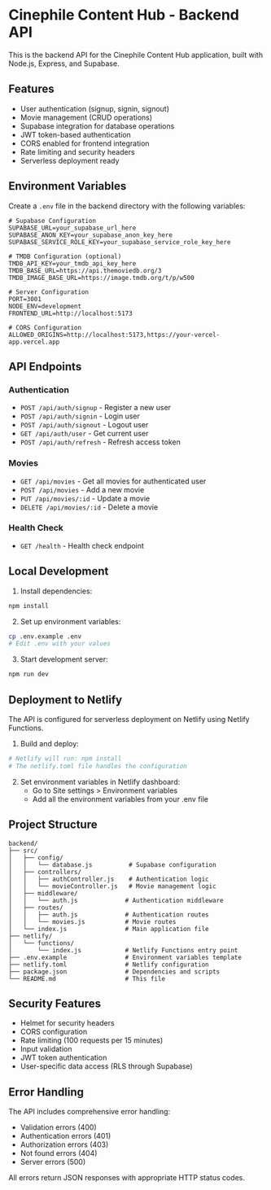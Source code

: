 # Cinephile Content Hub - Backend API

This is the backend API for the Cinephile Content Hub application, built with Node.js, Express, and Supabase.

## Features

- User authentication (signup, signin, signout)
- Movie management (CRUD operations)
- Supabase integration for database operations
- JWT token-based authentication
- CORS enabled for frontend integration
- Rate limiting and security headers
- Serverless deployment ready

## Environment Variables

Create a `.env` file in the backend directory with the following variables:

```env
# Supabase Configuration
SUPABASE_URL=your_supabase_url_here
SUPABASE_ANON_KEY=your_supabase_anon_key_here
SUPABASE_SERVICE_ROLE_KEY=your_supabase_service_role_key_here

# TMDB Configuration (optional)
TMDB_API_KEY=your_tmdb_api_key_here
TMDB_BASE_URL=https://api.themoviedb.org/3
TMDB_IMAGE_BASE_URL=https://image.tmdb.org/t/p/w500

# Server Configuration
PORT=3001
NODE_ENV=development
FRONTEND_URL=http://localhost:5173

# CORS Configuration
ALLOWED_ORIGINS=http://localhost:5173,https://your-vercel-app.vercel.app
```

## API Endpoints

### Authentication
- `POST /api/auth/signup` - Register a new user
- `POST /api/auth/signin` - Login user
- `POST /api/auth/signout` - Logout user
- `GET /api/auth/user` - Get current user
- `POST /api/auth/refresh` - Refresh access token

### Movies
- `GET /api/movies` - Get all movies for authenticated user
- `POST /api/movies` - Add a new movie
- `PUT /api/movies/:id` - Update a movie
- `DELETE /api/movies/:id` - Delete a movie

### Health Check
- `GET /health` - Health check endpoint

## Local Development

1. Install dependencies:
```bash
npm install
```

2. Set up environment variables:
```bash
cp .env.example .env
# Edit .env with your values
```

3. Start development server:
```bash
npm run dev
```

## Deployment to Netlify

The API is configured for serverless deployment on Netlify using Netlify Functions.

1. Build and deploy:
```bash
# Netlify will run: npm install
# The netlify.toml file handles the configuration
```

2. Set environment variables in Netlify dashboard:
   - Go to Site settings > Environment variables
   - Add all the environment variables from your .env file

## Project Structure

```
backend/
├── src/
│   ├── config/
│   │   └── database.js          # Supabase configuration
│   ├── controllers/
│   │   ├── authController.js    # Authentication logic
│   │   └── movieController.js   # Movie management logic
│   ├── middleware/
│   │   └── auth.js             # Authentication middleware
│   ├── routes/
│   │   ├── auth.js             # Authentication routes
│   │   └── movies.js           # Movie routes
│   └── index.js                # Main application file
├── netlify/
│   └── functions/
│       └── index.js            # Netlify Functions entry point
├── .env.example                # Environment variables template
├── netlify.toml                # Netlify configuration
├── package.json                # Dependencies and scripts
└── README.md                   # This file
```

## Security Features

- Helmet for security headers
- CORS configuration
- Rate limiting (100 requests per 15 minutes)
- Input validation
- JWT token authentication
- User-specific data access (RLS through Supabase)

## Error Handling

The API includes comprehensive error handling:
- Validation errors (400)
- Authentication errors (401)
- Authorization errors (403)
- Not found errors (404)
- Server errors (500)

All errors return JSON responses with appropriate HTTP status codes.
